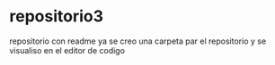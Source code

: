 # repositorio3
repositorio con readme
ya se creo una carpeta par el repositorio y se visualiso en el editor de codigo
